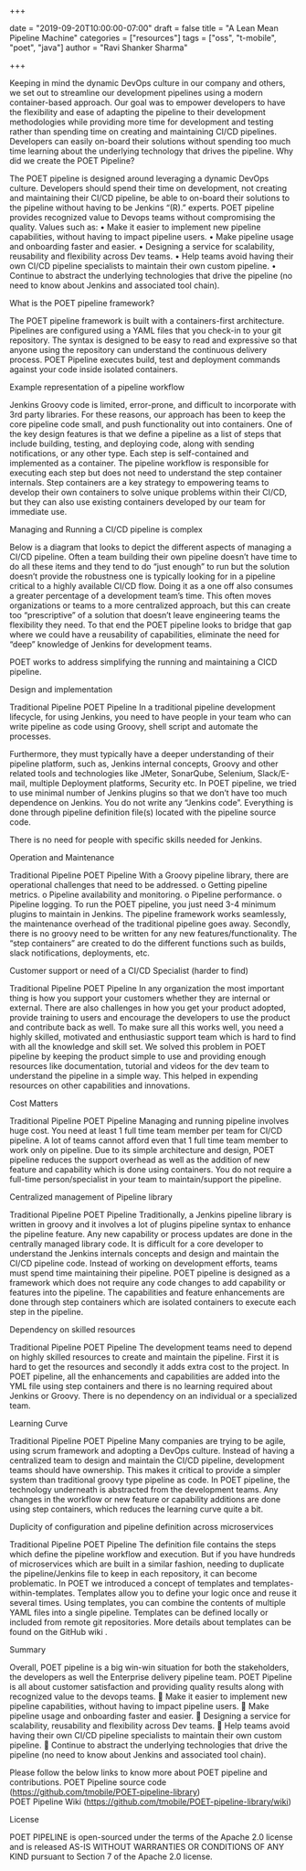 +++

date = "2019-09-20T10:00:00-07:00" 
draft = false 
title = "A Lean Mean Pipeline Machine" 
categories = ["resources"] 
tags = ["oss", "t-mobile", "poet", "java"] 
author = "Ravi Shanker Sharma"

+++

Keeping in mind the dynamic DevOps culture in our company and others, we set out to streamline our development pipelines using a modern container-based approach.  Our goal was to empower developers to have the flexibility and ease of adapting the pipeline to their development methodologies while providing more time for development and testing rather than spending time on creating and maintaining CI/CD pipelines. 
Developers can easily on-board their solutions without spending too much time learning about the underlying technology that drives the pipeline. 
Why did we create the POET Pipeline?

The POET pipeline is designed around leveraging a dynamic DevOps culture. Developers should spend their time on development, not creating and maintaining their CI/CD pipeline, be able to on-board their solutions to the pipeline without having to be Jenkins “(R).” experts. POET pipeline provides recognized value to Devops teams without compromising the quality. 
Values such as:
•	Make it easier to implement new pipeline capabilities, without having to impact pipeline users.
•	Make pipeline usage and onboarding faster and easier.
•	Designing a service for scalability, reusability and flexibility across Dev teams. 
•	Help teams avoid having their own CI/CD pipeline specialists to maintain their own custom pipeline. 
•	Continue to abstract the underlying technologies that drive the pipeline (no need to know about Jenkins and associated tool chain).

What is the POET pipeline framework?

The POET pipeline framework is built with a containers-first architecture. Pipelines are configured using a YAML files that you check-in to your git repository. The syntax is designed to be easy to read and expressive so that anyone using the repository can understand the continuous delivery process.
POET Pipeline executes build, test and deployment commands against your code inside isolated containers. 

Example representation of a pipeline workflow

 
Jenkins  Groovy code is limited, error-prone, and difficult to incorporate with 3rd party libraries. For these reasons, our approach has been to keep the core pipeline code small, and push functionality out into containers.
One of the key design features is that we define a pipeline as a list of steps that include building, testing, and deploying code, along with sending notifications, or any other type. Each step is self-contained and implemented as a container. The pipeline workflow is responsible for executing each step but does not need to understand the step container internals. Step containers are a key strategy to empowering teams to develop their own containers to solve unique problems within their CI/CD, but they can also use existing containers developed by our team for immediate use.


Managing and Running a CI/CD pipeline is complex

Below is a diagram that looks to depict the different aspects of managing a CI/CD pipeline. Often a team building their own pipeline doesn’t have time to do all these items and they tend to do “just enough” to run but the solution doesn’t provide the robustness one is typically looking for in a pipeline critical to a highly available CI/CD flow. Doing it as a one off also consumes a greater percentage of a development team’s time.
This often moves organizations or teams to a more centralized approach, but this can create too “prescriptive” of a solution that doesn’t leave engineering teams the flexibility they need. To that end the POET pipeline looks to bridge that gap where we could have a reusability of capabilities, eliminate the need for “deep” knowledge of Jenkins for development teams.

 


POET works to address simplifying the running and maintaining a CICD pipeline.

Design and implementation

Traditional Pipeline	POET Pipeline
In a traditional pipeline development lifecycle, for using Jenkins, you need to have people in your team who can write pipeline as code using Groovy, shell script and automate the processes. 

Furthermore, they must typically have a deeper understanding of their pipeline platform, such as, Jenkins internal concepts, Groovy and other related tools and technologies like JMeter, SonarQube, Selenium, Slack/E-mail, multiple Deployment platforms, Security etc.	In POET pipeline, we tried to use minimal number of Jenkins plugins so that we don’t have too much dependence on Jenkins. You do not write any “Jenkins code”. Everything is done through pipeline definition file(s) located with the pipeline source code.

There is no need for people with specific skills needed for Jenkins.


Operation and Maintenance

Traditional Pipeline	POET Pipeline
With a Groovy pipeline library, there are operational challenges that need to be addressed.
o	Getting pipeline metrics.
o	Pipeline availability and monitoring.
o	Pipeline performance.
o	Pipeline logging.	To run the POET pipeline, you just need 3-4 minimum plugins to maintain in Jenkins. The pipeline framework works seamlessly, the maintenance overhead of the traditional pipeline goes away. 
Secondly, there is no groovy need to be written for any new features/functionality. The “step containers” are created to do the different functions such as builds, slack notifications, deployments, etc.




Customer support or need of a CI/CD Specialist (harder to find)

Traditional Pipeline	POET Pipeline
In any organization the most important thing is how you support your customers whether they are internal or external. There are also challenges in how you get your product adopted, provide training to users and encourage the developers to use the product and contribute back as well. To make sure all this works well, you need a highly skilled, motivated and enthusiastic support team which is hard to find with all the knowledge and skill set.	We solved this problem in POET pipeline by keeping the product simple to use and providing enough resources like documentation, tutorial and videos for the dev team to understand the pipeline in a simple way. This helped in expending resources on other capabilities and innovations.



Cost Matters

Traditional Pipeline	POET Pipeline
Managing and running pipeline involves huge cost. You need at least 1 full time team member per team for CI/CD pipeline. A lot of teams cannot afford even that 1 full time team member to work only on pipeline. 	Due to its simple architecture and design, POET pipeline reduces the support overhead as well as the addition of new feature and capability which is done using containers. You do not require a full-time person/specialist in your team to maintain/support the pipeline.


Centralized management of Pipeline library

Traditional Pipeline	POET Pipeline
Traditionally, a Jenkins pipeline library is written in groovy and it involves a lot of plugins pipeline syntax to enhance the pipeline feature. Any new capability or process updates are done in the centrally managed library code. It is difficult for a core developer to understand the Jenkins internals concepts and design and maintain the CI/CD pipeline code. Instead of working on development efforts, teams must spend time maintaining their pipeline. 
	POET pipeline is designed as a framework which does not require any code changes to add capability or features into the pipeline. The capabilities and feature enhancements are done through step containers which are isolated containers to execute each step in the pipeline.


Dependency on skilled resources

Traditional Pipeline	POET Pipeline
The development teams need to depend on highly skilled resources to create and maintain the pipeline. First it is hard to get the resources and secondly it adds extra cost to the project.	In POET pipeline, all the enhancements and capabilities are added into the YML file using step containers and there is no learning required about Jenkins or Groovy. There is no dependency on an individual or a specialized team.


Learning Curve

Traditional Pipeline	POET Pipeline
Many companies are trying to be agile, using scrum framework and adopting a DevOps culture. Instead of having a centralized team to design and maintain the CI/CD pipeline, development teams should have ownership. This makes it critical to provide a simpler system than traditional groovy type pipeline as code.	In POET pipeline, the technology underneath is abstracted from the development teams. Any changes in the workflow or new feature or capability additions are done using step containers, which reduces the learning curve quite a bit.


Duplicity of configuration and pipeline definition across microservices

Traditional Pipeline	POET Pipeline
The definition file contains the steps which define the pipeline workflow and execution. But if you have hundreds of microservices which are built in a similar fashion, needing to duplicate the pipeline/Jenkins file to keep in each repository, it can become problematic. 	In POET we introduced a concept of templates and templates-within-templates. Templates allow you to define your logic once and reuse it several times. Using templates, you can combine the contents of multiple YAML files into a single pipeline. Templates can be defined locally or included from remote git repositories. More details about templates can be found on the GitHub wiki  .


 Summary

Overall, POET pipeline is a big win-win situation for both the stakeholders, the developers as well the Enterprise delivery pipeline team. POET Pipeline is all about customer satisfaction and providing quality results along with recognized value to the devops teams.
	Make it easier to implement new pipeline capabilities, without having to impact pipeline users.
	Make pipeline usage and onboarding faster and easier.
	Designing a service for scalability, reusability and flexibility across Dev teams.
	Help teams avoid having their own CI/CD pipeline specialists to maintain their own custom pipeline. 
	Continue to abstract the underlying technologies that drive the pipeline (no need to know about Jenkins and associated tool chain).

Please follow the below links to know more about POET pipeline and contributions.
POET Pipeline source code (https://github.com/tmobile/POET-pipeline-library)                                                                                
POET Pipeline Wiki (https://github.com/tmobile/POET-pipeline-library/wiki)

License 

POET PIPELINE is open-sourced under the terms of the Apache 2.0 license and is released AS-IS WITHOUT WARRANTIES OR CONDITIONS OF ANY KIND pursuant to Section 7 of the Apache 2.0 license.
